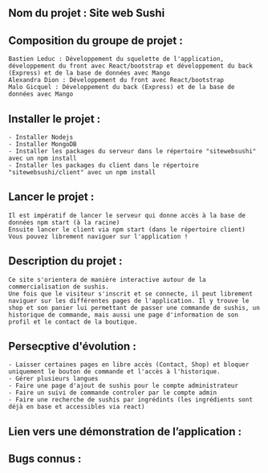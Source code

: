 ## Nom du projet : Site web Sushi

## Composition du groupe de projet : 
	Bastien Leduc : Développement du squelette de l'application, développement du front avec React/bootstrap et développement du back (Express) et de la base de données avec Mango
	Alexandra Dion : Développement du front avec React/bootstrap
	Malo Gicquel : Développement du back (Express) et de la base de données avec Mango

## Installer le projet : 
	- Installer Nodejs
	- Installer MongoDB
	- Installer les packages du serveur dans le répertoire "sitewebsushi" avec un npm install
	- Installer les packages du client dans le répertoire "sitewebsushi/client" avec un npm install

## Lancer le projet : 
	Il est impératif de lancer le serveur qui donne accès à la base de données npm start (à la racine)
	Ensuite lancer le client via npm start (dans le répertoire client)
	Vous pouvez librement naviguer sur l'application !

## Description du projet : 
	Ce site s'orientera de manière interactive autour de la commercialisation de sushis.
	Une fois que le visiteur s'inscrit et se connecte, il peut librement naviguer sur les différentes pages de l'application. Il y trouve le shop et son panier lui permettant de passer une commande de sushis, un historique de commande, mais aussi une page d'information de son profil et le contact de la boutique. 

## Persecptive d'évolution : 
	- Laisser certaines pages en libre accès (Contact, Shop) et bloquer uniquement le bouton de commande et l'accès	à l'historique.
	- Gérer plusieurs langues
	- Faire une page d'ajout de sushis pour le compte administrateur
	- Faire un suivi de commande controler par le compte admin
	- Faire une recherche de sushis par ingrédints (les ingrédients sont déjà en base et accessibles via react)
 
## Lien vers une démonstration de l’application : 

## Bugs connus : 
